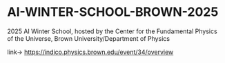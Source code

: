 # AI-WINTER-SCHOOL-BROWN-2025
2025 AI Winter School, hosted by the Center for the Fundamental Physics of the Universe, Brown University/Department of Physics

 link-> https://indico.physics.brown.edu/event/34/overview

